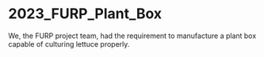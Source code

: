 # 2023_FURP_Plant_Box
We, the FURP project team, had the requirement to manufacture a plant box capable of culturing lettuce properly. 
